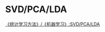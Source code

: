# SVD/PCA/LDA
[《统计学习方法》/《机器学习》:SVD/PCA/LDA](https://bailingnan.github.io/post/lesslesstong-ji-xue-xi-fang-fa-greatergreater-lesslessji-qi-xue-xi-greatergreater-svdpcalda/)